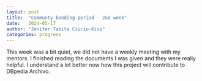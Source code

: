 ```yaml
---
layout: post
title:  "Communty bonding period - 2nd week"
date:   2024-05-17
author: "Jenifer Tabita Ciuciu-Kiss"	
categories: progress
---
```



This week was a bit quiet, we did not have a weekly meeting with my mentors. I finished reading the documents I was given and they were really helpful. I understand a lot better now how this project will contribute to DBpedia Archivo.